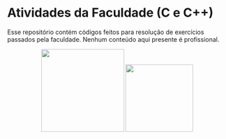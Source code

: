 # Atividades da Faculdade (C e C++)
Esse repositório contém códigos feitos para resolução de exercícios passados pela faculdade. Nenhum conteúdo aqui presente é profissional.

<p align="center">
   <img src="https://peritoemphp.com/wp-content/uploads/2019/02/letter_c_PNG22.png" width="190" text="C"> <img src="https://raw.githubusercontent.com/isocpp/logos/master/cpp_logo.png" width="155" text="C++">
</p>

